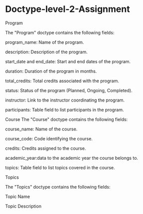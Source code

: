 # Doctype-level-2-Assignment

Program

The "Program" doctype contains the following fields:

program_name: Name of the program.

description: Description of the program.

start_date and end_date: Start and end dates of the program.

duration: Duration of the program in months.

total_credits: Total credits associated with the program.

status: Status of the program (Planned, Ongoing, Completed).

instructor: Link to the instructor coordinating the program.

participants: Table field to list participants in the program.

Course The "Course" doctype contains the following fields:

course_name: Name of the course.

course_code: Code identifying the course.

credits: Credits assigned to the course.

academic_year:data to the academic year the course belongs to.

topics: Table field to list topics covered in the course.

Topics

The "Topics" doctype contains the following fields:

Topic Name

Topic Description
